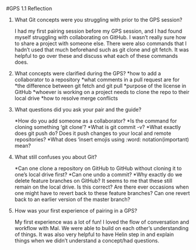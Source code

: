 #GPS 1.1 Reflection

1. What Git concepts were you struggling with prior to the GPS session?

	I had my first pairing session before my GPS session, and I had found myself struggling with collaborating on GitHub.  I wasn’t really sure how to share a project with someone else.  There were also commands that I hadn’t used that much beforehand such as git clone and git fetch.  It was helpful to go over these and discuss what each of these commands does.  


2. What concepts were clarified during the GPS?
	*how to add a collaborator to a repository
	*what comments in a pull request are for
	*the difference between git fetch and git pull
	*purpose of the license in GitHub 
	*whoever is working on a project needs to clone the repo to their local drive
	*how to resolve merge conflicts


3. What questions did you ask your pair and the guide?

	*How do you add someone as a collaborator?
	*Is the command for cloning something ‘git clone’?
	*What is git commit -v?
	*What exactly does git push do?  Does it push changes to your local and remote repositories?
	*What does ‘insert emojis using :word: notation(important) mean?


4. What still confuses you about Git?

	*Can one clone a repository on GitHub to GitHub without cloning it to one’s local drive first?
	*Can one undo a commit?
	*Why exactly do we delete feature branches on GitHub?  It seems to me that these still remain on the local drive.  Is this correct?  Are there ever occasions when one might have to revert back to these feature branches?  Can one revert back to an earlier version of the master branch?


5. How was your first experience of pairing in a GPS?

	My first experience was a lot of fun!  I loved the flow of conversation and workflow with Mal.  We were able to build on each other’s understanding of things.  It was also very helpful to have Helin step in and explain things when we didn’t understand a concept/had questions.    